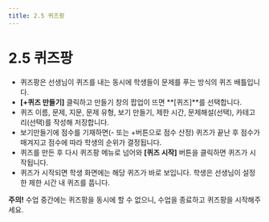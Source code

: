 ```yaml
---
title: 2.5 퀴즈팡
---
```

# 2.5 퀴즈팡

* 퀴즈팡은 선생님이 퀴즈를 내는 동시에 학생들이 문제를 푸는 방식의 퀴즈 배틀입니다. 
* **\[+퀴즈 만들기]** 클릭하고 만들기 창의 팝업이 뜨면 **\[퀴즈]**를 선택합니다.
* 퀴즈 이름, 문제, 지문, 문제 유형, 보기 만들기, 제한 시간, 문제해설(선택), 카테고리(선택)를 작성해 저장합니다.
* 보기만들기에 점수를 기재하면(- 또는 +버튼으로 점수 산정) 퀴즈가 끝난 후 점수가 매겨지고 점수에 따라 학생의 순위가 결정됩니다. 
* 퀴즈를 만든 후 다시 퀴즈팡 메뉴로 넘어와 **\[퀴즈 시작]** 버튼을 클릭하면 퀴즈가 시작됩니다.
* 퀴즈가 시작되면 학생 화면에는 해당 퀴즈가 바로 보입니다. 학생은 선생님이 설정한 제한 시간 내 퀴즈를 풉니다. 

**주의!** 
수업 중간에는 퀴즈팡을 동시에 할 수 없으니, 수업을 종료하고 퀴즈팡을 시작해주세요.
